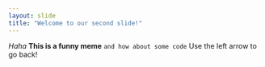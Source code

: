 ```yaml
---
layout: slide
title: "Welcome to our second slide!"
---
```

*Haha* **This is a funny meme** ```and how about some code```
Use the left arrow to go back!